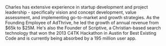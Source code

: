 ﻿---
name: Charles Roach
description: Founder and President, Scriptive, Inc
picture: charles_roach.jpg
categories: ideation design strategy business entrepreneurship
---

Charles has extensive experience in startup development and project leadership - specifically vision and concept development, value assessment, and implementing go-to-market and growth strategies. As the Founding Employee of AdThrive, he led the growth of annual revenue from $65k to $25M. He's also the Founder of Scriptive, a Christian-based search technology that won the 2013 C4TK Hackathon in Austin for Best Existing Code and is currently being absorbed by a 195 million user app.